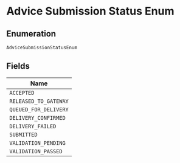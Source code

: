 
# Advice Submission Status Enum

## Enumeration

`AdviceSubmissionStatusEnum`

## Fields

| Name |
|  --- |
| `ACCEPTED` |
| `RELEASED_TO_GATEWAY` |
| `QUEUED_FOR_DELIVERY` |
| `DELIVERY_CONFIRMED` |
| `DELIVERY_FAILED` |
| `SUBMITTED` |
| `VALIDATION_PENDING` |
| `VALIDATION_PASSED` |

